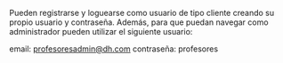 Pueden registrarse y loguearse como usuario de tipo cliente creando su propio usuario y contraseña.
Además, para que puedan navegar como administrador pueden utilizar el siguiente usuario:

email: profesoresadmin@dh.com
contraseña: profesores
